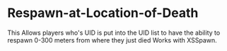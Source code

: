# Respawn-at-Location-of-Death
This Allows players who's UID is put into the UID list to have the ability to respawn 0-300 meters from where they just died
Works with XSSpawn.

